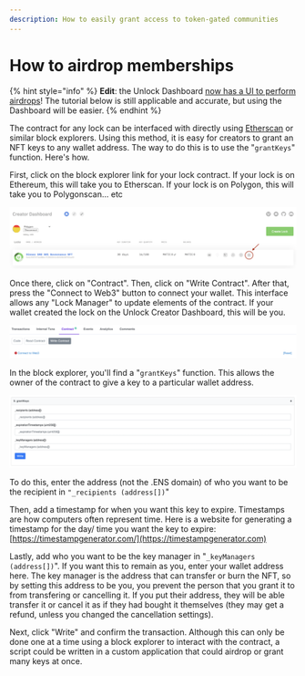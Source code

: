 ```yaml
---
description: How to easily grant access to token-gated communities
---
```


# How to airdrop memberships

{% hint style="info" %}
**Edit**: the Unlock Dashboard [now has a UI to perform airdrops](https://unlock-protocol.com/blog/airdrop-nft-memberships)! The tutorial below is still applicable and accurate, but using the Dashboard will be easier.
{% endhint %}

The contract for any lock can be interfaced with directly using [Etherscan](https://etherscan.io) or similar block explorers. Using this method, it is easy for creators to grant an NFT keys to any wallet address. The way to do this is to use the "`grantKeys`" function. Here's how.

First, click on the block explorer link for your lock contract. If your lock is on Ethereum, this will take you to Etherscan. If your lock is on Polygon, this will take you to Polygonscan... etc

![](../../.gitbook/assets/dashboard-etherscan-link.png)

Once there, click on "Contract". Then, click on "Write Contract". After that, press the "Connect to Web3" button to connect your wallet. This interface allows any "Lock Manager" to update elements of the contract. If your wallet created the lock on the Unlock Creator Dashboard, this will be you.

![](../../.gitbook/assets/etherscan-connect-wallet.png)

In the block explorer, you'll find a "`grantKeys`" function. This allows the owner of the contract to give a key to a particular wallet address.

![](../../.gitbook/assets/etherscan-grant-keys.png)

To do this, enter the address (not the .ENS domain) of who you want to be the recipient in `"_recipients (address[])`"

Then, add a timestamp for when you want this key to expire. Timestamps are how computers often represent time. Here is a website for generating a timestamp for the day/ time you want the key to expire: [https://timestampgenerator.com/](https://timestampgenerator.com)

Lastly, add who you want to be the key manager in "`_keyManagers (address[])`". If you want this to remain as you, enter your wallet address here. The key manager is the address that can transfer or burn the NFT, so by setting this address to be you, you prevent the person that you grant it to from transfering or cancelling it. If you put their address, they will be able transfer it or cancel it as if they had bought it themselves (they may get a refund, unless you changed the cancellation settings).

Next, click "Write" and confirm the transaction. Although this can only be done one at a time using a block explorer to interact with the contract, a script could be written in a custom application that could airdrop or grant many keys at once.

